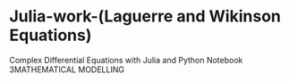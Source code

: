 # Julia-work-(Laguerre and Wikinson Equations)
 Complex Differential Equations with Julia and Python Notebook
3MATHEMATICAL MODELLING
